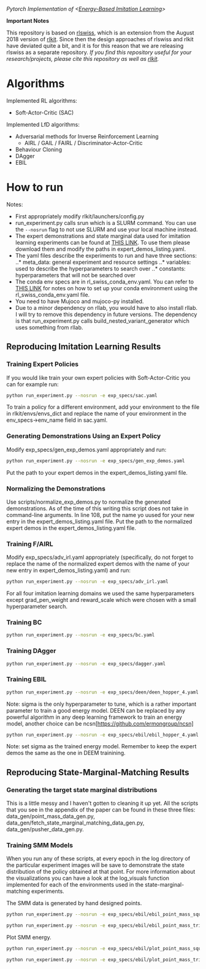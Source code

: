 *Pytorch Implementation of <[Energy-Based Imitation Learning](https://arxiv.org/abs/2004.09395)>*

**Important Notes**

This repository is based on [rlswiss](https://github.com/KamyarGh/rl_swiss), which is an extension from the August 2018 version of [rlkit](https://github.com/vitchyr/rlkit). Since then the design approaches of rlswiss and rlkit have deviated quite a bit, and it is for this reason that we are releasing rlswiss as a separate repository. *If you find this repository useful for your research/projects, please cite this repository as well as [rlkit](https://github.com/vitchyr/rlkit).*

# Algorithms

Implemented RL algorithms:
- Soft-Actor-Critic (SAC)

Implemented LfD algorithms:
- Adversarial methods for Inverse Reinforcement Learning
    - AIRL / GAIL / FAIRL / Discriminator-Actor-Critic
- Behaviour Cloning
- DAgger
- EBIL

# How to run

Notes:
- First appropriately modify rlkit/launchers/config.py
- run_experiment.py calls srun which is a SLURM command. You can use the `--nosrun` flag to not use SLURM and use your local machine instead.
- The expert demonstrations and state marginal data used for imitation learning experiments can be found at [THIS LINK](https://drive.google.com/drive/folders/1jwKb5FjFtAlvBUDdHiHJN0i7PsBCthfg?usp=sharing). To use them please download them and modify the paths in expert_demos_listing.yaml.
- The yaml files describe the experiments to run and have three sections:
..* meta_data: general experiment and resource settings
..* variables: used to describe the hyperparameters to search over
..* constants: hyperparameters that will not be searched over
- The conda env specs are in rl_swiss_conda_env.yaml. You can refer to [THIS LINK](https://docs.conda.io/projects/conda/en/latest/user-guide/tasks/manage-environments.html#create-env-from-file) for notes on how to set up your conda environment using the rl_swiss_conda_env.yaml file.
- You need to have Mujoco and mujoco-py installed.
- Due to a minor dependency on rllab, you would have to also install rllab. I will try to remove this dependency in future versions. The dependency is that run_experiment.py calls build_nested_variant_generator which uses something from rllab.

## Reproducing Imitation Learning Results
### Training Expert Policies
If you would like train your own expert policies with Soft-Actor-Critic you can for example run:
```bash
python run_experiment.py --nosrun -e exp_specs/sac.yaml
```
To train a policy for a different environment, add your environment to the file in rlkit/envs/envs_dict and replace the name of your environment in the env_specs->env_name field in sac.yaml.

### Generating Demonstrations Using an Expert Policy
Modify exp_specs/gen_exp_demos.yaml appropriately and run:
```bash
python run_experiment.py --nosrun -e exp_specs/gen_exp_demos.yaml
```
Put the path to your expert demos in the expert_demos_listing.yaml file.

### Normalizing the Demonstrations
Use scripts/normalize_exp_demos.py to normalize the generated demonstrations. As of the time of this writing this script does not take in command-line arguments. In line 108, put the name yo uused for your new entry in the expert_demos_listing.yaml file. Put the path to the normalized expert demos in the expert_demos_listing.yaml file.

### Training F/AIRL
Modify exp_specs/adv_irl.yaml appropriately (specifically, do not forget to replace the name of the normalized expert demos with the name of your new entry in expert_demos_listing.yaml) and run:
```bash
python run_experiment.py --nosrun -e exp_specs/adv_irl.yaml
```
For all four imitation learning domains we used the same hyperparameters except grad_pen_weight and reward_scale which were chosen with a small hyperparameter search.

### Training BC
```bash
python run_experiment.py --nosrun -e exp_specs/bc.yaml
```

### Training DAgger
```bash
python run_experiment.py --nosrun -e exp_specs/dagger.yaml
```

### Training EBIL
```bash
python run_experiment.py --nosrun -e exp_specs/deen/deen_hopper_4.yaml
```
Note: sigma is the only hyperparameter to tune, which is a rather important parameter to train a good energy model. DEEN can be replaced by any powerful algorithm in any deep learning framework to train an energy model, another choice can be ncsn[https://github.com/ermongroup/ncsn]

```bash
python run_experiment.py --nosrun -e exp_specs/ebil/ebil_hopper_4.yaml
```
Note: set sigma as the trained energy model. Remember to keep the expert demos the same as the one in DEEM trainining.

## Reproducing State-Marginal-Matching Results
### Generating the target state marginal distributions
This is a little messy and I haven't gotten to cleaning it up yet. All the scripts that you see in the appendix of the paper can be found in these three files: data_gen/point_mass_data_gen.py, data_gen/fetch_state_marginal_matching_data_gen.py, data_gen/pusher_data_gen.py.

### Training SMM Models
When you run any of these scripts, at every epoch in the log directory of the particular experiment images will be save to demonstrate the state distribution of the policy obtained at that point. For more information about the visualizations you can have a look at the log_visuals function implemented for each of the environments used in the state-marginal-matching experiments. 

The SMM data is generated by hand designed points.

```bash
python run_experiment.py --nosrun -e exp_specs/ebil/ebil_point_mass_square.yaml
```
```bash
python run_experiment.py --nosrun -e exp_specs/ebil/ebil_point_mass_triangle.yaml
```

Plot SMM energy.

```bash
python run_experiment.py --nosrun -e exp_specs/ebil/plot_point_mass_square.yaml
```
```bash
python run_experiment.py --nosrun -e exp_specs/ebil/plot_point_mass_triangle.yaml
```
